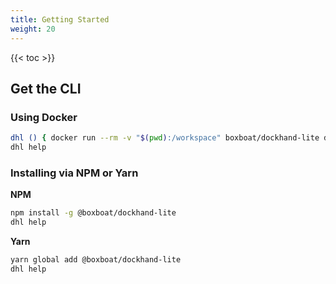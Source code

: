 ```yaml
---
title: Getting Started
weight: 20
---
```


{{< toc >}}

## Get the CLI

### Using Docker

```bash
dhl () { docker run --rm -v "$(pwd):/workspace" boxboat/dockhand-lite dhl "$@"; }
dhl help
```

### Installing via NPM or Yarn

**NPM**

```bash
npm install -g @boxboat/dockhand-lite
dhl help
```

**Yarn**

```bash
yarn global add @boxboat/dockhand-lite
dhl help
```
